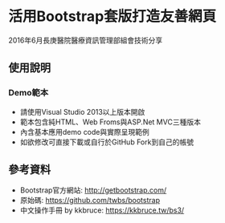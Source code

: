 # 活用Bootstrap套版打造友善網頁

2016年6月長庚醫院醫療資訊管理部組會技術分享

## 使用說明

### Demo範本
- 請使用Visual Studio 2013以上版本開啟
- 範本包含純HTML、Web Froms與ASP.Net MVC三種版本
- 內含基本應用demo code與實際呈現範例
- 如欲修改可直接下載或自行於GitHub Fork到自己的帳號

## 參考資料
- Bootstrap官方網站: http://getbootstrap.com/
- 原始碼: https://github.com/twbs/bootstrap
- 中文操作手冊 by kkbruce: https://kkbruce.tw/bs3/
